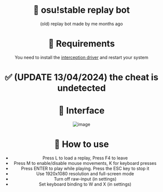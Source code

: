 <div align="center">

# 🤖 osu!stable replay bot
(old) replay bot made by me months ago 
# 🔧 Requirements
You need to install the [interception driver](https://github.com/oblitum/Interception/releases/download/v1.0.1/Interception.zip) and restart your system

# ✅ (UPDATE 13/04/2024) the cheat is undetected
# 📄 Interface 
![image](https://github.com/Maous-B/osu-replay-player/assets/79797065/9d46e027-0820-440e-af78-4ff398b7631d)

# 📝 How to use 

- Press L to load a replay, Press F4 to leave
- Press M to enable/disable mouse movements, K for keyboard presses 
- Press ENTER to play while playing. Press the ESC key to stop it 
- Use 1920x1080 resolution and full-screen mode
- Turn off raw-input (in settings)
- Set keyboard binding to W and X (in settings)
</div>
